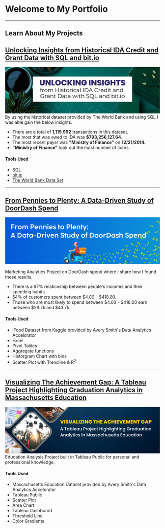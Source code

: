 # Welcome to My Portfolio

---

## Learn About My Projects
<!--
#### [Internal Blog Post Project](/bank)
<img src="images/dummy_thumbnail.jpg?raw=true"/>
Tolulope is the best

---
#### [Linked File Project](/files/Day 12 - 21 days to data.pdf)
<img src="images/21 Days To Data Challenge.png?raw=true"/>
For this project, I explored what a good analytics PowerPoint presentation should entail. It talks about main talking points, how to tie data to the business value, and much more.

----->
## [Unlocking Insights from Historical IDA Credit and Grant Data with SQL and bit.io](https://www.linkedin.com/pulse/unlocking-insights-from-historical-ida-credit-grant-pavico-tsukayama/)
[<img src="images/SQL Banking Project Cover Image.png"/>](https://www.linkedin.com/pulse/unlocking-insights-from-historical-ida-credit-grant-pavico-tsukayama/)
By using the historical dataset provided by The World Bank and using SQL I was able gain the below insights.

- There are a total of **1,119,992** transactions in this dataset.
- The most that was owed to IDA was **$793,256,127.64**.
- The most recent payer was **"Ministry of Finance"** on **12/21/2014.**
- **"Ministry of Finance"** took out the most number of loans.

#### Tools Used
- SQL
- [bit.io](https://bit.io/https://bit.io/)
- [The World Bank Data Set](https://finances.worldbank.org/Loans-and-Credits/IDA-Statement-Of-Credits-and-Grants-Historical-Dat/tdwh-3krx)

---

## [From Pennies to Plenty: A Data-Driven Study of DoorDash Spend](https://www.linkedin.com/pulse/from-pennies-plenty-data-driven-study-doordash-spend-cherie/)
[<img src="images/Pink Blue Modern Volunteer LinkedIn Article Cover.png"/>](https://www.linkedin.com/pulse/from-pennies-plenty-data-driven-study-doordash-spend-cherie/)

Marketing Analytics Project on DoorDash spend where I share how I found these results. <br>
- There is a 67% relationship between people's incomes and their spending habits
- 54% of customers spent between $4.00 - $418.00.
- Those who are most likely to spend between $4.00 - $418.00 earn between $29.7k and $43.7k.

#### Tools Used
- iFood Dataset from Kaggle provided by Avery Smith's Data Analytics Accelorator
- Excel
- Pivot Tables
- Aggregate functions
- Historgram Chart with bins
- Scatter Plot with Trendline & R<sup>2</sup>

---

## [Visualizing The Achievement Gap: A Tableau Project Highlighting Graduation Analytics in Massachusetts Education](/tableauMaSchoolProject.md)
[<img src="images/tableauMaSchoolProject/CoverImage.png"/>](/tableauMaSchoolProject.md)
Education Analysis Project built in Tableau Public for personal and professional knowledge.

#### Tools Used
- Massachusetts Education Dataset provided by Avery Smith's Data Analytics Accelorator
- Tableau Public
- Scatter Plot
- Area Chart
- Tableau Dashboard
- Threshold Line
- Color Gradients

<!--
---
#### [Education Project](https://www.linkedin.com/pulse/massachusetts-education-analysis-samantha-paul/)
[<img src="images/21 Days To Data Challenge What I've Learned Cover.png?raw=true"/>](https://www.linkedin.com/pulse/what-i-learned-21-days-data-avery-smith)
In this case study from Data Analytics Accelerator, I was prompted to analyze the State of Massachusetts education data. The main focuses were:
What schools are struggling the most?
How does class size affect college admission?
What are the top math schools in the state?

---

### Category Name 2

- [Project 1 Title](http://example.com/)
- [Project 2 Title](http://example.com/)
- [Project 3 Title](http://example.com/)
- [Project 4 Title](http://example.com/)
- [Project 5 Title](http://example.com/)

---
-->
